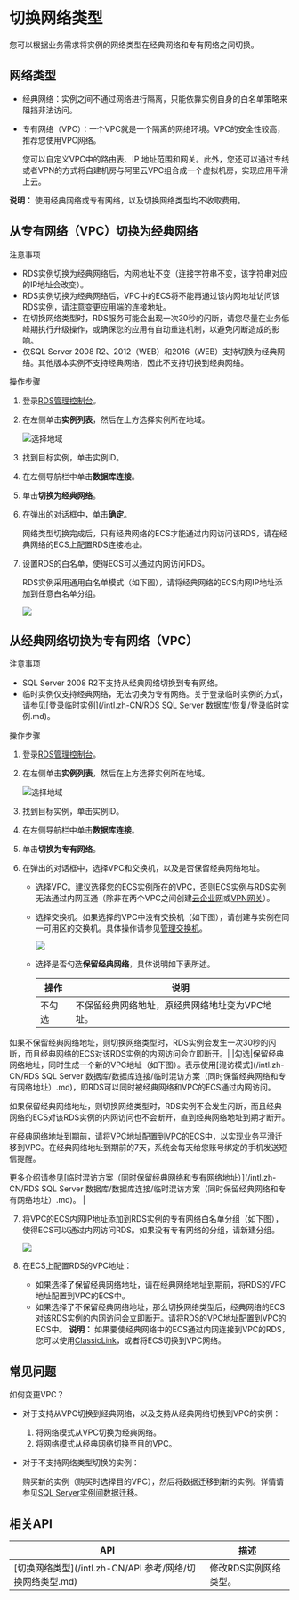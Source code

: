 # 切换网络类型

您可以根据业务需求将实例的网络类型在经典网络和专有网络之间切换。

## 网络类型

-   经典网络：实例之间不通过网络进行隔离，只能依靠实例自身的白名单策略来阻挡非法访问。
-   专有网络（VPC）：一个VPC就是一个隔离的网络环境。VPC的安全性较高，推荐您使用VPC网络。

    您可以自定义VPC中的路由表、IP 地址范围和网关。此外，您还可以通过专线或者VPN的方式将自建机房与阿里云VPC组合成一个虚拟机房，实现应用平滑上云。


**说明：** 使用经典网络或专有网络，以及切换网络类型均不收取费用。

## 从专有网络（VPC）切换为经典网络

注意事项

-   RDS实例切换为经典网络后，内网地址不变（连接字符串不变，该字符串对应的IP地址会改变）。
-   RDS实例切换为经典网络后，VPC中的ECS将不能再通过该内网地址访问该RDS实例，请注意变更应用端的连接地址。
-   在切换网络类型时，RDS服务可能会出现一次30秒的闪断，请您尽量在业务低峰期执行升级操作，或确保您的应用有自动重连机制，以避免闪断造成的影响。
-   仅SQL Server 2008 R2、2012（WEB）和2016（WEB）支持切换为经典网络。其他版本实例不支持经典网络，因此不支持切换到经典网络。

操作步骤

1.  登录[RDS管理控制台](https://rds.console.aliyun.com/)。

2.  在左侧单击**实例列表**，然后在上方选择实例所在地域。

    ![选择地域](https://static-aliyun-doc.oss-accelerate.aliyuncs.com/assets/img/zh-CN/3074469951/p36543.png)

3.  找到目标实例，单击实例ID。

4.  在左侧导航栏中单击**数据库连接**。

5.  单击**切换为经典网络**。

6.  在弹出的对话框中，单击**确定**。

    网络类型切换完成后，只有经典网络的ECS才能通过内网访问该RDS，请在经典网络的ECS上配置RDS连接地址。

7.  设置RDS的白名单，使得ECS可以通过内网访问RDS。

    RDS实例采用通用白名单模式（如下图），请将经典网络的ECS内网IP地址添加到任意白名单分组。

    ![](https://static-aliyun-doc.oss-accelerate.aliyuncs.com/assets/img/zh-CN/9277559951/p12631.png)


## 从经典网络切换为专有网络（VPC）

注意事项

-   SQL Server 2008 R2不支持从经典网络切换到专有网络。
-   临时实例仅支持经典网络，无法切换为专有网络。关于登录临时实例的方式，请参见[登录临时实例](/intl.zh-CN/RDS SQL Server 数据库/恢复/登录临时实例.md)。

操作步骤

1.  登录[RDS管理控制台](https://rds.console.aliyun.com/)。

2.  在左侧单击**实例列表**，然后在上方选择实例所在地域。

    ![选择地域](https://static-aliyun-doc.oss-accelerate.aliyuncs.com/assets/img/zh-CN/3074469951/p36543.png)

3.  找到目标实例，单击实例ID。

4.  在左侧导航栏中单击**数据库连接**。

5.  单击**切换为专有网络**。

6.  在弹出的对话框中，选择VPC和交换机，以及是否保留经典网络地址。

    -   选择VPC。建议选择您的ECS实例所在的VPC，否则ECS实例与RDS实例无法通过内网互通（除非在两个VPC之间创建[云企业网](https://www.alibabacloud.com/help/zh/doc-detail/64648.htm)或[VPN网关](/intl.zh-CN/用户指南/配置IPsec-VPN/建立VPC到VPC的连接.md)）。
    -   选择交换机。如果选择的VPC中没有交换机（如下图），请创建与实例在同一可用区的交换机。具体操作请参见[管理交换机](/intl.zh-CN/专有网络和交换机/管理交换机/创建交换机.md)。

        ![](https://static-aliyun-doc.oss-accelerate.aliyuncs.com/assets/img/zh-CN/9277559951/p3260.png)

    -   选择是否勾选**保留经典网络**，具体说明如下表所述。

        |操作|说明|
        |--|--|
        |不勾选|不保留经典网络地址，原经典网络地址变为VPC地址。

如果不保留经典网络地址，则切换网络类型时，RDS实例会发生一次30秒的闪断，而且经典网络的ECS对该RDS实例的内网访问会立即断开。|
        |勾选|保留经典网络地址，同时生成一个新的VPC地址（如下图）。表示使用[混访模式](/intl.zh-CN/RDS SQL Server 数据库/数据库连接/临时混访方案（同时保留经典网络和专有网络地址）.md)，即RDS可以同时被经典网络和VPC的ECS通过内网访问。

如果保留经典网络地址，则切换网络类型时，RDS实例不会发生闪断，而且经典网络的ECS对该RDS实例的内网访问也不会断开，直到经典网络地址到期才断开。

在经典网络地址到期前，请将VPC地址配置到VPC的ECS中，以实现业务平滑迁移到VPC。在经典网络地址到期前的7天，系统会每天给您账号绑定的手机发送短信提醒。

更多介绍请参见[临时混访方案（同时保留经典网络和专有网络地址）](/intl.zh-CN/RDS SQL Server 数据库/数据库连接/临时混访方案（同时保留经典网络和专有网络地址）.md)。 |

7.  将VPC的ECS内网IP地址添加到RDS实例的专有网络白名单分组（如下图），使得ECS可以通过内网访问RDS。如果没有专有网络的分组，请新建分组。

    ![](https://static-aliyun-doc.oss-accelerate.aliyuncs.com/assets/img/zh-CN/1377559951/p12638.png)

8.  在ECS上配置RDS的VPC地址：

    -   如果选择了保留经典网络地址，请在经典网络地址到期前，将RDS的VPC地址配置到VPC的ECS中。
    -   如果选择了不保留经典网络地址，那么切换网络类型后，经典网络的ECS对该RDS实例的内网访问会立即断开。请将RDS的VPC地址配置到VPC的ECS中。
    **说明：** 如果要使经典网络中的ECS通过内网连接到VPC的RDS，您可以使用[ClassicLink](/intl.zh-CN/VPC与外部网络连接/ClassicLink/ClassicLink概述.md)，或者将ECS切换到VPC网络。


## 常见问题

如何变更VPC？

-   对于支持从VPC切换到经典网络，以及支持从经典网络切换到VPC的实例：
    1.  将网络模式从VPC切换为经典网络。
    2.  将网络模式从经典网络切换至目的VPC。
-   对于不支持网络类型切换的实例：

    购买新的实例（购买时选择目的VPC），然后将数据迁移到新的实例。详情请参见[SQL Server实例间数据迁移](https://www.alibabacloud.com/help/zh/doc-detail/26626.htm)。


## 相关API

|API|描述|
|---|--|
|[切换网络类型](/intl.zh-CN/API 参考/网络/切换网络类型.md)|修改RDS实例网络类型。|

